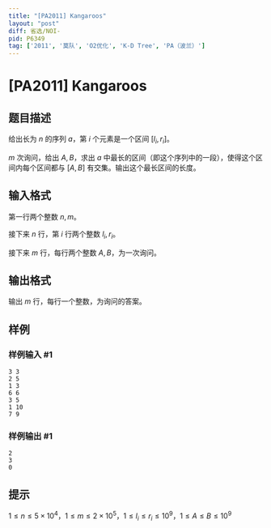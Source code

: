 ```yaml
---
title: "[PA2011] Kangaroos"
layout: "post"
diff: 省选/NOI-
pid: P6349
tag: ['2011', '莫队', 'O2优化', 'K-D Tree', 'PA（波兰）']
---
```

# [PA2011] Kangaroos
## 题目描述

给出长为 $n$ 的序列 $a$，第 $i$ 个元素是一个区间 $[l_i,r_i]$。

$m$ 次询问，给出 $A,B$，求出 $a$ 中最长的区间（即这个序列中的一段），使得这个区间内每个区间都与 $[A,B]$ 有交集。输出这个最长区间的长度。
## 输入格式

第一行两个整数 $n,m$。

接下来 $n$ 行，第 $i$ 行两个整数 $l_i,r_i$。

接下来 $m$ 行，每行两个整数 $A,B$，为一次询问。
## 输出格式

输出 $m$ 行，每行一个整数，为询问的答案。
## 样例

### 样例输入 #1
```
3 3
2 5
1 3
6 6
3 5
1 10
7 9
```
### 样例输出 #1
```
2
3
0
```
## 提示

$1\le n\le 5\times 10^4$，$1\le m\le 2\times 10^5$，$1\le l_i\le r_i\le 10^9$，$1\le A\le B\le 10^9$
